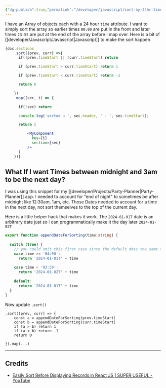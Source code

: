 ```yaml
---
{"dg-publish":true,"permalink":"/developer/javascript/sort-by-24hr-time/","created":"2025-04-09T22:13:51.735-05:00","updated":"2025-04-09T11:35:17.000-05:00"}
---
```


I have an Array of objects each with a 24 hour `time` attribute. I want to simply sort the array so earlier times `00:00` are put in the front and later times `23:55` are put at the end of the array before I map over. Here is a bit of [[developer/Javascript/Javascript\|Javascript]] to make the sort happen.

```jsx
{doc.sections
    .sort((prev, curr) =>{
      if(!prev.timeStart || !curr.timeStart) return

      if (prev.timeStart > curr.timeStart) return 1

      if (prev.timeStart < curr.timeStart) return -1

      return 0

    })
    .map((sec, i) => {

      if(!sec) return 

      console.log('sorted → ', sec.header, ' - ', sec.timeStart);

      return (

          <MyComponent 
            key={i}
            section={sec} 
          />
      )
    })}
```

## What If I want Times between midnight and 3am to be the next day?
I was using this snippet for my [[developer/Projects/Party-Planner\|Party-Planner]] app. I needed to account for "end of night" to sometimes be after midnight like 12:30am, 1am, etc. Those Dates needed to account for a time in the next day, not sort themselves to the top of the current day. 

Here is a little helper hack that makes it work. The `2024-01-01T` date is an arbitrary date just so I can programmatically make it the day later `2024-01-02T`

```ts
export function appendDateForSorting(time:string) {
  
  switch (true) {
	// you could omit this first case since the default does the same thing
    case time >= '04:00':
      return '2024-01-01T' + time
      
    case time < '03:59':
      return '2024-01-02T' + time
      
    default:
      return '2024-01-01T' + time
  }
}
```

Now update `.sort()`

```tsx
.sort((prev, curr) => {
	const a = appendDateForSorting(prev.timeStart)
	const b = appendDateForSorting(curr.timeStart)
	if (a > b) return 1
	if (a < b) return -1
	return 0

}).map(...)
```

---
## Credits 
- [Easily Sort Before Displaying Records in React JS | SUPER USEFUL - YouTube](https://www.youtube.com/watch?v=zZzcnmU_LoU)